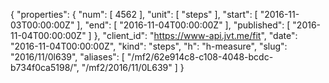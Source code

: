 {
  "properties": {
    "num": [
      4562
    ],
    "unit": [
      "steps"
    ],
    "start": [
      "2016-11-03T00:00:00Z"
    ],
    "end": [
      "2016-11-04T00:00:00Z"
    ],
    "published": [
      "2016-11-04T00:00:00Z"
    ]
  },
  "client_id": "https://www-api.jvt.me/fit",
  "date": "2016-11-04T00:00:00Z",
  "kind": "steps",
  "h": "h-measure",
  "slug": "2016/11/0l639",
  "aliases": [
    "/mf2/62e914c8-c108-4048-bcdc-b734f0ca5198/",
    "/mf2/2016/11/0L639"
  ]
}

